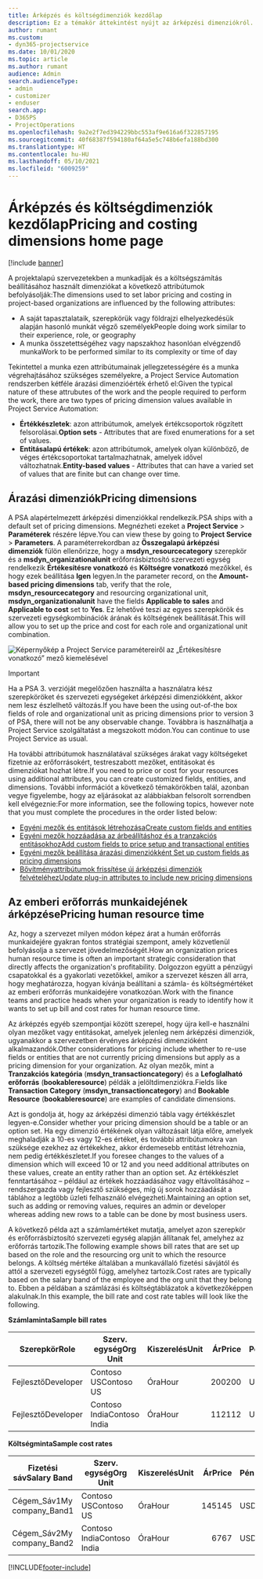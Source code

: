 ```yaml
---
title: Árképzés és költségdimenziók kezdőlap
description: Ez a témakör áttekintést nyújt az árképzési dimenziókról.
author: rumant
ms.custom:
- dyn365-projectservice
ms.date: 10/01/2020
ms.topic: article
ms.author: rumant
audience: Admin
search.audienceType:
- admin
- customizer
- enduser
search.app:
- D365PS
- ProjectOperations
ms.openlocfilehash: 9a2e2f7ed394229bbc553af9e616a6f322857195
ms.sourcegitcommit: 40f68387f594180af64a5e5c748b6efa188bd300
ms.translationtype: HT
ms.contentlocale: hu-HU
ms.lasthandoff: 05/10/2021
ms.locfileid: "6009259"
---
```

# <a name="pricing-and-costing-dimensions-home-page"></a><span data-ttu-id="c1742-103">Árképzés és költségdimenziók kezdőlap</span><span class="sxs-lookup"><span data-stu-id="c1742-103">Pricing and costing dimensions home page</span></span>

[!include [banner](../includes/psa-now-project-operations.md)]

<span data-ttu-id="c1742-104">A projektalapú szervezetekben a munkadíjak és a költségszámítás beállításához használt dimenziókat a következő attribútumok befolyásolják:</span><span class="sxs-lookup"><span data-stu-id="c1742-104">The dimensions used to set labor pricing and costing in project-based organizations are influenced by the following attributes:</span></span>

- <span data-ttu-id="c1742-105">A saját tapasztalataik, szerepkörük vagy földrajzi elhelyezkedésük alapján hasonló munkát végző személyek</span><span class="sxs-lookup"><span data-stu-id="c1742-105">People doing work similar to their experience, role, or geography</span></span>
- <span data-ttu-id="c1742-106">A munka összetettségéhez vagy napszakhoz hasonlóan elvégzendő munka</span><span class="sxs-lookup"><span data-stu-id="c1742-106">Work to be performed similar to its complexity or time of day</span></span>

<span data-ttu-id="c1742-107">Tekintettel a munka ezen attribútumainak jellegzetességére és a munka végrehajtásához szükséges személyekre, a Project Service Automation rendszerben kétféle árazási dimenzióérték érhető el:</span><span class="sxs-lookup"><span data-stu-id="c1742-107">Given the typical nature of these attrubutes of the work and the people required to perform the work, there are two types of pricing dimension values available in Project Service Automation:</span></span> 

- <span data-ttu-id="c1742-108">**Értékkészletek**: azon attribútumok, amelyek értékcsoportok rögzített felsorolásai.</span><span class="sxs-lookup"><span data-stu-id="c1742-108">**Option sets** - Attributes that are fixed enumerations for a set of values.</span></span>
- <span data-ttu-id="c1742-109">**Entitásalapú értékek**: azon attribútumok, amelyek olyan különböző, de véges értékcsoportokat tartalmazhatnak, amelyek idővel változhatnak.</span><span class="sxs-lookup"><span data-stu-id="c1742-109">**Entity-based values** - Attributes that can have a varied set of values that are finite but can change over time.</span></span>

## <a name="pricing-dimensions"></a><span data-ttu-id="c1742-110">Árazási dimenziók</span><span class="sxs-lookup"><span data-stu-id="c1742-110">Pricing dimensions</span></span>

<span data-ttu-id="c1742-111">A PSA alapértelmezett árképzési dimenziókkal rendelkezik.</span><span class="sxs-lookup"><span data-stu-id="c1742-111">PSA ships with a default set of pricing dimensions.</span></span> <span data-ttu-id="c1742-112">Megnézheti ezeket a **Project Service** > **Paraméterek** részére lépve.</span><span class="sxs-lookup"><span data-stu-id="c1742-112">You can view these by going to **Project Service** > **Parameters**.</span></span> <span data-ttu-id="c1742-113">A paraméterrekordban az **Összegalapú árképzési dimenziók** fülön ellenőrizze, hogy a **msdyn_resourcecategory** szerepkör és a **msdyn_organizationalunit** erőforrásbiztosító szervezeti egység rendelkezik **Értékesítésre vonatkozó** és **Költségre vonatkozó** mezőkkel, és hogy ezek beállítása **Igen** legyen.</span><span class="sxs-lookup"><span data-stu-id="c1742-113">In the parameter record, on the **Amount-based pricing dimensions** tab, verify that the role, **msdyn_resourcecategory** and resourcing organizational unit, **msdyn_organizationalunit** have the fields **Applicable to sales** and **Applicable to cost** set to **Yes**.</span></span> <span data-ttu-id="c1742-114">Ez lehetővé teszi az egyes szerepkörök és szervezeti egységkombinációk árának és költségének beállítását.</span><span class="sxs-lookup"><span data-stu-id="c1742-114">This will allow you to set up the price and cost for each role and organizational unit combination.</span></span>

![Képernyőkép a Project Service paramétereiről az „Értékesítésre vonatkozó” mező kiemelésével](media/PS-OOB-parameters.png)

> [!IMPORTANT]
> <span data-ttu-id="c1742-116">Ha a PSA 3. verzióját megelőzően használta a használatra kész szerepköröket és szervezeti egységeket árképzési dimenziókként, akkor nem lesz észlelhető változás.</span><span class="sxs-lookup"><span data-stu-id="c1742-116">If you have been the using out-of-the box fields of role and organizational unit as pricing dimensions prior to version 3 of PSA, there will not be any observable change.</span></span> <span data-ttu-id="c1742-117">Továbbra is használhatja a Project Service szolgáltatást a megszokott módon.</span><span class="sxs-lookup"><span data-stu-id="c1742-117">You can continue to use Project Service as usual.</span></span> 

<span data-ttu-id="c1742-118">Ha további attribútumok használatával szükséges árakat vagy költségeket fizetnie az erőforrásokért, testreszabott mezőket, entitásokat és dimenziókat hozhat létre.</span><span class="sxs-lookup"><span data-stu-id="c1742-118">If you need to price or cost for your resources using additional attributes, you can create customized fields, entities, and dimensions.</span></span> <span data-ttu-id="c1742-119">További információt a következő témakörökben talál, azonban vegye figyelembe, hogy az eljárásokat az alábbiakban felsorolt sorrendben kell elvégeznie:</span><span class="sxs-lookup"><span data-stu-id="c1742-119">For more information, see the following topics, however note that you must complete the procedures in the order listed below:</span></span>

- [<span data-ttu-id="c1742-120">Egyéni mezők és entitások létrehozása</span><span class="sxs-lookup"><span data-stu-id="c1742-120">Create custom fields and entities</span></span>](create-custom-fields-entities.md)
- [<span data-ttu-id="c1742-121">Egyéni mezők hozzáadása az árbeállításhoz és a tranzakciós entitásokhoz</span><span class="sxs-lookup"><span data-stu-id="c1742-121">Add custom fields to price setup and transactional entities</span></span>](field-references.md)
- [<span data-ttu-id="c1742-122">Egyéni mezők beállítása árazási dimenziókként </span><span class="sxs-lookup"><span data-stu-id="c1742-122">Set up custom fields as pricing dimensions</span></span>](set-up-pricing-dimensions.md)
- [<span data-ttu-id="c1742-123">Bővítményattribútumok frissítése új árképzési dimenziók felvételéhez</span><span class="sxs-lookup"><span data-stu-id="c1742-123">Update plug-in attributes to include new pricing dimensions</span></span>](update-plug-in-attributes.md)

## <a name="pricing-human-resource-time"></a><span data-ttu-id="c1742-124">Az emberi erőforrás munkaidejének árképzése</span><span class="sxs-lookup"><span data-stu-id="c1742-124">Pricing human resource time</span></span>
<span data-ttu-id="c1742-125">Az, hogy a szervezet milyen módon képez árat a humán erőforrás munkaidejére gyakran fontos stratégiai szempont, amely közvetlenül befolyásolja a szervezet jövedelmezőségét.</span><span class="sxs-lookup"><span data-stu-id="c1742-125">How an organization prices human resource time is often an important strategic consideration that directly affects the organization's profitability.</span></span> <span data-ttu-id="c1742-126">Dolgozzon együtt a pénzügyi csapatokkal és a gyakorlati vezetőkkel, amikor a szervezet készen áll arra, hogy meghatározza, hogyan kívánja beállítani a számla- és költségmértéket az emberi erőforrás munkaidejére vonatkozóan.</span><span class="sxs-lookup"><span data-stu-id="c1742-126">Work with the finance teams and practice heads when your organization is ready to identify how it wants to set up bill and cost rates for human resource time.</span></span>

<span data-ttu-id="c1742-127">Az árképzés egyéb szempontjai között szerepel, hogy újra kell-e használni olyan mezőket vagy entitásokat, amelyek jelenleg nem árképzési dimenziók, ugyanakkor a szervezetben érvényes árképzési dimenzióként alkalmazandók.</span><span class="sxs-lookup"><span data-stu-id="c1742-127">Other considerations for pricing include whether to re-use fields or entities that are not currently pricing dimensions but apply as a pricing dimension for your organization.</span></span> <span data-ttu-id="c1742-128">Az olyan mezők, mint a **Tranzakciós kategória** (**msdyn_transactioncategory**) és a **Lefoglalható erőforrás** (**bookableresource**) példák a jelöltdimenziókra.</span><span class="sxs-lookup"><span data-stu-id="c1742-128">Fields like **Transaction Category** (**msdyn_transactioncategory**) and **Bookable Resource** (**bookableresource**) are examples of candidate dimensions.</span></span> 

<span data-ttu-id="c1742-129">Azt is gondolja át, hogy az árképzési dimenzió tábla vagy értékkészlet legyen-e.</span><span class="sxs-lookup"><span data-stu-id="c1742-129">Consider whether your pricing dimension should be a table or an option set.</span></span> <span data-ttu-id="c1742-130">Ha egy dimenzió értékének olyan változásait látja előre, amelyek meghaladják a 10-es vagy 12-es értéket, és további attribútumokra van szüksége ezekhez az értékekhez, akkor érdemesebb entitást létrehoznia, nem pedig értékkészletet.</span><span class="sxs-lookup"><span data-stu-id="c1742-130">If you foresee changes to the values of a dimension which will exceed 10 or 12 and you need additional attributes on these values, create an entity rather than an option set.</span></span> <span data-ttu-id="c1742-131">Az értékkészlet fenntartásához – például az értékek hozzáadásához vagy eltávolításához – rendszergazda vagy fejlesztő szükséges, míg új sorok hozzáadását a táblához a legtöbb üzleti felhasználó elvégezheti.</span><span class="sxs-lookup"><span data-stu-id="c1742-131">Maintaining an option set, such as adding or removing values, requires an admin or developer whereas adding new rows to a table can be done by most business users.</span></span>

<span data-ttu-id="c1742-132">A következő példa azt a számlamértéket mutatja, amelyet azon szerepkör és erőforrásbiztosító szervezeti egység alapján állítanak fel, amelyhez az erőforrás tartozik.</span><span class="sxs-lookup"><span data-stu-id="c1742-132">The following example shows bill rates that are set up based on the role and the resourcing org unit to which the resource belongs.</span></span> <span data-ttu-id="c1742-133">A költség mértéke általában a munkavállaló fizetési sávjától és attól a szervezeti egységtől függ, amelyhez tartozik.</span><span class="sxs-lookup"><span data-stu-id="c1742-133">Cost rates are typically based on the salary band of the employee and the org unit that they belong to.</span></span> <span data-ttu-id="c1742-134">Ebben a példában a számlázási és költségtáblázatok a következőképpen alakulnak.</span><span class="sxs-lookup"><span data-stu-id="c1742-134">In this example, the bill rate and cost rate tables will look like the following.</span></span>

<span data-ttu-id="c1742-135">**Számlaminta**</span><span class="sxs-lookup"><span data-stu-id="c1742-135">**Sample bill rates**</span></span>

| <span data-ttu-id="c1742-136">Szerepkör</span><span class="sxs-lookup"><span data-stu-id="c1742-136">Role</span></span>        | <span data-ttu-id="c1742-137">Szerv. egység</span><span class="sxs-lookup"><span data-stu-id="c1742-137">Org Unit</span></span>    |<span data-ttu-id="c1742-138">Kiszerelés</span><span class="sxs-lookup"><span data-stu-id="c1742-138">Unit</span></span>      |<span data-ttu-id="c1742-139">Ár</span><span class="sxs-lookup"><span data-stu-id="c1742-139">Price</span></span>      |<span data-ttu-id="c1742-140">Pénznem</span><span class="sxs-lookup"><span data-stu-id="c1742-140">Currency</span></span>  |
| ------------|-------------|----------|----------:|----------|
| <span data-ttu-id="c1742-141">Fejlesztő</span><span class="sxs-lookup"><span data-stu-id="c1742-141">Developer</span></span>   | <span data-ttu-id="c1742-142">Contoso US</span><span class="sxs-lookup"><span data-stu-id="c1742-142">Contoso US</span></span>  |<span data-ttu-id="c1742-143">Óra</span><span class="sxs-lookup"><span data-stu-id="c1742-143">Hour</span></span> | <span data-ttu-id="c1742-144">200</span><span class="sxs-lookup"><span data-stu-id="c1742-144">200</span></span>|<span data-ttu-id="c1742-145">USD</span><span class="sxs-lookup"><span data-stu-id="c1742-145">USD</span></span>     |
| <span data-ttu-id="c1742-146">Fejlesztő</span><span class="sxs-lookup"><span data-stu-id="c1742-146">Developer</span></span>   | <span data-ttu-id="c1742-147">Contoso India</span><span class="sxs-lookup"><span data-stu-id="c1742-147">Contoso India</span></span> |<span data-ttu-id="c1742-148">Óra</span><span class="sxs-lookup"><span data-stu-id="c1742-148">Hour</span></span>|   <span data-ttu-id="c1742-149">112</span><span class="sxs-lookup"><span data-stu-id="c1742-149">112</span></span>|<span data-ttu-id="c1742-150">USD</span><span class="sxs-lookup"><span data-stu-id="c1742-150">USD</span></span>     |


<span data-ttu-id="c1742-151">**Költségminta**</span><span class="sxs-lookup"><span data-stu-id="c1742-151">**Sample cost rates**</span></span>

| <span data-ttu-id="c1742-152">Fizetési sáv</span><span class="sxs-lookup"><span data-stu-id="c1742-152">Salary Band</span></span>     | <span data-ttu-id="c1742-153">Szerv. egység</span><span class="sxs-lookup"><span data-stu-id="c1742-153">Org Unit</span></span>    |<span data-ttu-id="c1742-154">Kiszerelés</span><span class="sxs-lookup"><span data-stu-id="c1742-154">Unit</span></span>      |<span data-ttu-id="c1742-155">Ár</span><span class="sxs-lookup"><span data-stu-id="c1742-155">Price</span></span>      |<span data-ttu-id="c1742-156">Pénznem</span><span class="sxs-lookup"><span data-stu-id="c1742-156">Currency</span></span>  |
| ----------------|-------------|----------|----------:|----------|
| <span data-ttu-id="c1742-157">Cégem_Sáv1</span><span class="sxs-lookup"><span data-stu-id="c1742-157">My company_Band1</span></span> | <span data-ttu-id="c1742-158">Contoso US</span><span class="sxs-lookup"><span data-stu-id="c1742-158">Contoso US</span></span>  |<span data-ttu-id="c1742-159">Óra</span><span class="sxs-lookup"><span data-stu-id="c1742-159">Hour</span></span> | <span data-ttu-id="c1742-160">145</span><span class="sxs-lookup"><span data-stu-id="c1742-160">145</span></span>|<span data-ttu-id="c1742-161">USD</span><span class="sxs-lookup"><span data-stu-id="c1742-161">USD</span></span>     |
| <span data-ttu-id="c1742-162">Cégem_Sáv2</span><span class="sxs-lookup"><span data-stu-id="c1742-162">My company_Band2</span></span> | <span data-ttu-id="c1742-163">Contoso India</span><span class="sxs-lookup"><span data-stu-id="c1742-163">Contoso India</span></span> |<span data-ttu-id="c1742-164">Óra</span><span class="sxs-lookup"><span data-stu-id="c1742-164">Hour</span></span>|   <span data-ttu-id="c1742-165">67</span><span class="sxs-lookup"><span data-stu-id="c1742-165">67</span></span>|<span data-ttu-id="c1742-166">USD</span><span class="sxs-lookup"><span data-stu-id="c1742-166">USD</span></span>     |


[!INCLUDE[footer-include](../includes/footer-banner.md)]